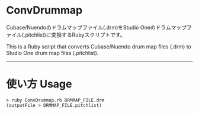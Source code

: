 # ConvDrummap

Cubase/Nuendoのドラムマップファイル(.drm)をStudio Oneのドラムマップファイル(.pitchlist)に変換するRubyスクリプトです。

This is a Ruby script that converts Cubase/Nuendo drum map files (.drm) to Studio One drum map files (.pitchlist).

---

# 使い方 Usage

``` 
> ruby ConvDrummap.rb DRMMAP_FILE.drm 
(outputFile > DRMMAP_FILE.pitchlist)
```


